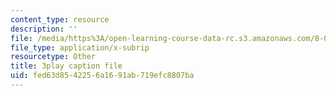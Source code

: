 ```yaml
---
content_type: resource
description: ''
file: /media/https%3A/open-learning-course-data-rc.s3.amazonaws.com/8-04-quantum-physics-i-spring-2016/fed63d8542256a1691ab719efc8807ba_jANZxzetPaQ.srt
file_type: application/x-subrip
resourcetype: Other
title: 3play caption file
uid: fed63d85-4225-6a16-91ab-719efc8807ba
---
```

